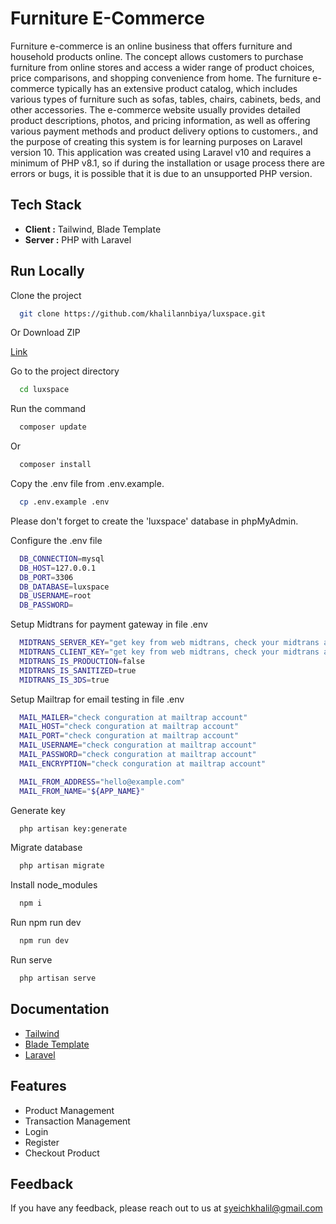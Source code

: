 # Furniture E-Commerce

Furniture e-commerce is an online business that offers furniture and household products online. The concept allows customers to purchase furniture from online stores and access a wider range of product choices, price comparisons, and shopping convenience from home. The furniture e-commerce typically has an extensive product catalog, which includes various types of furniture such as sofas, tables, chairs, cabinets, beds, and other accessories. The e-commerce website usually provides detailed product descriptions, photos, and pricing information, as well as offering various payment methods and product delivery options to customers., and the purpose of creating this system is for learning purposes on Laravel version 10. This application was created using Laravel v10 and requires a minimum of PHP v8.1, so if during the installation or usage process there are errors or bugs, it is possible that it is due to an unsupported PHP version.

## Tech Stack

- **Client :** Tailwind, Blade Template
- **Server :** PHP with Laravel


## Run Locally

Clone the project

```bash
  git clone https://github.com/khalilannbiya/luxspace.git
```

Or Download ZIP

[Link](https://github.com/khalilannbiya/luxspace/archive/refs/heads/main.zip)

Go to the project directory

```bash
  cd luxspace
```

Run the command

```bash
  composer update
```

Or

```bash
  composer install
```

Copy the .env file from .env.example.

```bash
  cp .env.example .env
```

Please don't forget to create the 'luxspace' database in phpMyAdmin.

Configure the .env file

```bash
  DB_CONNECTION=mysql
  DB_HOST=127.0.0.1
  DB_PORT=3306
  DB_DATABASE=luxspace
  DB_USERNAME=root
  DB_PASSWORD=
```

Setup Midtrans for payment gateway in file .env

```bash
  MIDTRANS_SERVER_KEY="get key from web midtrans, check your midtrans account"
  MIDTRANS_CLIENT_KEY="get key from web midtrans, check your midtrans account"
  MIDTRANS_IS_PRODUCTION=false
  MIDTRANS_IS_SANITIZED=true
  MIDTRANS_IS_3DS=true
```

Setup Mailtrap for email testing in file .env

```bash
  MAIL_MAILER="check conguration at mailtrap account"
  MAIL_HOST="check conguration at mailtrap account"
  MAIL_PORT="check conguration at mailtrap account"
  MAIL_USERNAME="check conguration at mailtrap account"
  MAIL_PASSWORD="check conguration at mailtrap account"
  MAIL_ENCRYPTION="check conguration at mailtrap account"

  MAIL_FROM_ADDRESS="hello@example.com"
  MAIL_FROM_NAME="${APP_NAME}"
```


Generate key

```bash
  php artisan key:generate
```

Migrate database

```bash
  php artisan migrate
```

Install node_modules

```bash
  npm i
```

Run npm run dev

```bash
  npm run dev
```

Run serve

```bash
  php artisan serve
```
## Documentation

- [Tailwind](https://tailwindcss.com/docs/installation)
- [Blade Template](https://laravel.com/docs/9.x/blade)
- [Laravel](https://laravel.com/docs/9.x)

## Features

- Product Management
- Transaction Management
- Login
- Register
- Checkout Product 


## Feedback

If you have any feedback, please reach out to us at syeichkhalil@gmail.com
